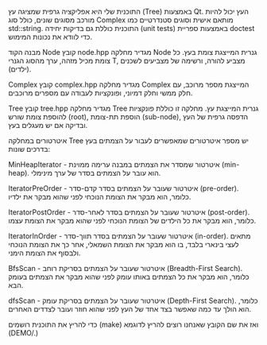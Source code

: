 התוכנית שלי היא אפליקציה גרפית שמציגה עץ (Tree) באמצעות Qt. העץ יכול להיות מורכב מסוגים שונים, כולל סוג Complex מותאם אישית וסוגים סטנדרטיים כמו std::string. התוכנית כוללת גם בדיקות יחידה (unit tests) באמצעות ספריית doctest כדי לוודא את נכונות המימוש.

מבנה הקוד
Node
קובץ node.hpp מגדיר מחלקה Node גנרית המייצגת צומת בעץ. כל צומת מכיל מזהה, ערך מהסוג הגנרי T, מצביע להורה, ורשימה של מצביעים לשכנים (ילדים).

Complex
קובץ complex.hpp מגדיר מחלקה Complex המייצגת מספר מרוכב, עם חלק ממשי וחלק דמיוני, ופונקציות לעבודה עם מספרים מרוכבים.

Tree
קובץ tree.hpp מגדיר מחלקה Tree גנרית המייצגת עץ. מחלקה זו כוללת פונקציות להוספת צומת שורש (root), הוספת תת-צומת (sub-node), הדפסה גרפית של העץ ובדיקה אם יש מעגלים בעץ.

איטרטורים
במחלקה Tree יש מספר איטרטורים שמאפשרים לעבור על הצמתים בעץ בדרכים שונות:

MinHeapIterator - איטרטור שמסדר את הצמתים במבנה ערימה ממוינת (min-heap). הוא עובר על הצמתים בסדר של ערך מינימלי.

IteratorPreOrder - איטרטור שעובר על הצמתים בסדר קדם-סדר (pre-order). כלומר, הוא מבקר את הצומת הנוכחי לפני שהוא מבקר את ילדיו.

IteratorPostOrder - איטרטור שעובר על הצמתים בסדר לאחר-סדר (post-order). כלומר, הוא מבקר את כל הילדים של הצומת הנוכחי לפני שהוא מבקר את הצומת עצמו.

IteratorInOrder - איטרטור שעובר על הצמתים בסדר תווך-סדר (in-order). מתאים לעצי בינארי בלבד, בו הוא מבקר את הצומת השמאלי, אחר כך את הצומת הנוכחי ולבסוף את הצומת הימני.

BfsScan - איטרטור שעובר על הצמתים בסריקת רוחב (Breadth-First Search). כלומר, הוא מבקר את כל הצמתים באותו עומק לפני שהוא מבקר את הצמתים בעומק הבא.

dfsScan - איטרטור שעובר על הצמתים בסריקת עומק (Depth-First Search). כלומר, הוא הולך עד כמה שאפשר בצד אחד של העץ לפני שהוא חוזר ועובר לצדדים האחרים.

כדי להריץ את התוכנית רושמים (make) ואז את שם הקובץ שאנחנו רוצים להריץ לדוגמא (DEMO/.)

